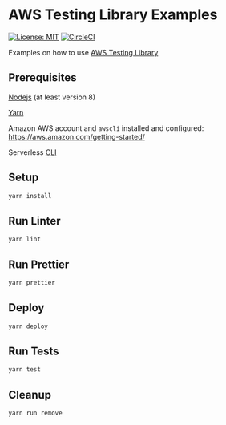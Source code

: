 # AWS Testing Library Examples

[![License: MIT](https://img.shields.io/badge/License-MIT-yellow.svg)](https://opensource.org/licenses/MIT)
[![CircleCI](https://circleci.com/gh/erezrokah/aws-testing-library-examples.svg?style=svg)](https://circleci.com/gh/erezrokah/aws-testing-library-examples)

Examples on how to use [AWS Testing Library](https://github.com/erezrokah/aws-testing-library)

## Prerequisites

[Nodejs](https://nodejs.org/en/) (at least version 8)

[Yarn](https://yarnpkg.com/lang/en/)

Amazon AWS account and `awscli` installed and configured: <https://aws.amazon.com/getting-started/>

Serverless [CLI](https://serverless.com/framework/docs/getting-started/)

## Setup

```bash
yarn install
```

## Run Linter

```bash
yarn lint
```

## Run Prettier

```bash
yarn prettier
```

## Deploy

```bash
yarn deploy
```

## Run Tests

```bash
yarn test
```

## Cleanup

```bash
yarn run remove
```
